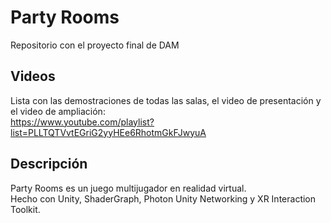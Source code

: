 # Party Rooms
Repositorio con el proyecto final de DAM

## Videos
Lista con las demostraciones de todas las salas, el video de presentación y el video de ampliación: <br>
https://www.youtube.com/playlist?list=PLLTQTVvtEGriG2yyHEe6RhotmGkFJwyuA

## Descripción
Party Rooms es un juego multijugador en realidad virtual. <br>
Hecho con Unity, ShaderGraph, Photon Unity Networking y XR Interaction Toolkit.
